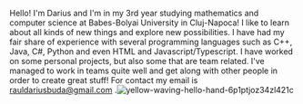 Hello! I'm Darius and I'm in my 3rd year studying mathematics and computer science at Babes-Bolyai University in Cluj-Napoca!
I like to learn about all kinds of new things and explore new possibilities. I have had my fair share of experience with several programming languages such as C++, Java, C#, Python and even HTML and Javascript/Typescript.
I have worked on some personal projects, but also some that are team related. I've managed to work in teams quite well and get along with other people in order to create great stuff!
For contact my email is rauldariusbuda@gmail.com .![yellow-waving-hello-hand-6p1ptjoz34zl421c](https://github.com/user-attachments/assets/e2bc4419-12da-46f2-aa98-7388df478703)
